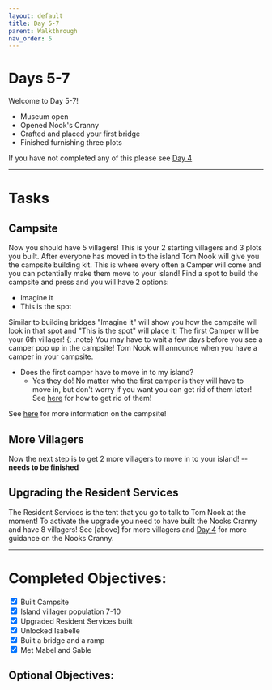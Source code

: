 ```yaml
---
layout: default
title: Day 5-7
parent: Walkthrough
nav_order: 5
---
```


# Days 5-7
Welcome to Day 5-7!
- Museum open
- Opened Nook's Cranny
- Crafted and placed your first bridge
- Finished furnishing three plots


If you have not completed any of this please see [Day 4](https://chibisnorlax.github.io/acnhbeginners/walkthrough/day%204/)
* * *

# Tasks
## Campsite


Now you should have 5 villagers! This is your 2 starting villagers and 3 plots you built. After everyone has moved in to the island Tom Nook will give you the campsite building kit. This is where every often a Camper will come and you can potentially make them move to your island! Find a spot to build the campsite and press <span class="icon-A"></span> and you will have 2 options:
- Imagine it
- This is the spot


Similar to building bridges "Imagine it" will show you how the campsite will look in that spot and "This is the spot" will place it! The first Camper will be your 6th villager!
{: .note} You may have to wait a few days before you see a camper pop up in the campsite! Tom Nook will announce when you have a camper in your campsite.

- Does the first camper have to move in to my island?
  - Yes they do! No matter who the first camper is they will have to move in, but don't worry if you want you can get rid of them later! See [here](https://yuexr.github.io/acnh/moveout.html) for how to get rid of them!

See [here](https://chibisnorlax.github.io/acnhfaq/villagers/#how-often-does-someone-visit-my-campsite) for more information on the campsite!

## More Villagers


Now the next step is to get 2 more villagers to move in to your island! -- **needs to be finished**
## Upgrading the Resident Services


The Resident Services is the tent that you go to talk to Tom Nook at the moment! To activate the upgrade you need to have built the Nooks Cranny and have 8 villagers! See [above] for more villagers and [Day 4](https://chibisnorlax.github.io/acnhbeginners/walkthrough/day%204/) for more guidance on the Nooks Cranny.
* * *

# Completed Objectives:
<div>
  <input type="checkbox" checked="yes"/>
    <label>Built Campsite</label> <br>
  <input type="checkbox" checked="yes"/>
    <label>Island villager population 7-10</label> <br>
  <input type="checkbox" checked="yes"/>  
    <label>Upgraded Resident Services built</label> <br>
  <input type="checkbox" checked="yes"/>
    <label>Unlocked Isabelle</label> <br>
  <input type="checkbox" checked="yes"/>
    <label>Built a bridge and a ramp</label> <br>
  <input type="checkbox" checked="yes"/>
    <label>Met Mabel and Sable</label> <br>
</div>


## Optional Objectives:
